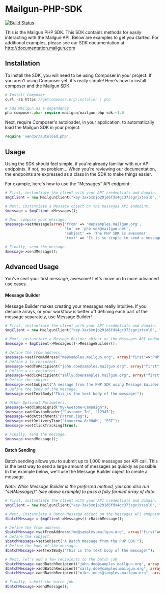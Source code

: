 Mailgun-PHP-SDK
===========
[![Build Status](https://magnum.travis-ci.com/travelton/Mailgun-PHP.png?token=3stPWthMYq4p7xpVNV9Y&branch=master)](https://magnum.travis-ci.com/travelton/Mailgun-PHP)

This is the Mailgun PHP SDK. This SDK contains methods for easily interacting with the Mailgun API. Below are examples to get you started. For additional examples, 
please see our SDK documentation at http://documentation.mailgun.com

Installation
-----
To install the SDK, you will need to be using Composer in your project. If you aren't using Composer yet, it's really simple! Here's how to install composer and the Mailgun SDK.

```PHP
# Install Composer
curl -sS https://getcomposer.org/installer | php

# Add Mailgun as a dependency
php composer.phar require mailgun/mailgun-php-sdk:~1.0
``` 
Next, require Composer's autoloader, in your application, to automatically load the Mailgun SDK in your project:
```PHP
require 'vendor/autoload.php';
```

Usage
-----
Using the SDK should feel simple, if you're already familiar with our API endpoints. If not, no problem... When you're reviewing our documentation, the endpoints are expressed as a class in the SDK to make things easier. 

For example, here's how to use the "Messages" API endpoint:

```php
# First, instantiate the client with your API credentials and domain. 
$mgClient = new MailgunClient("key-3ax6xnjp29jd6fds4gc373sgvjxteol0", "samples.mailgun.org");

# Next, instantiate a Message object on the messages API endpoint.
$message = $mgClient->Messages();

# Now, compose your message.
$message->setMessage(array('from' => 'me@samples.mailgun.org', 
                           'to' => 'php-sdk@mailgun.net', 
                           'subject' => 'The PHP SDK is awesome!', 
                           'text' => 'It is so simple to send a message.'));

# Finally, send the message.
$message->sendMessage();
```

Advanced Usage
--------------
You've sent your first message, awesome! Let's move on to more advanced use cases. 

#### Message Builder
Message Builder makes creating your messages really intuitive. If you despise arrays, or your workflow is better off defining each part of the message separately, use Message Builder!

```php
# First, instantiate the client with your API credentials and domain. 
$mgClient = new MailgunClient("key-3ax6xnjp29jd6fds4gc373sgvjxteol0", "samples.mailgun.org");

# Next, instantiate a Message Builder object on the Messages API endpoint.
$message = $mgClient->Messages()->MessageBuilder();

# Define the from address.
$message->setFromAddress("me@samples.mailgun.org", array("first"=>"PHP", "last" => "SDK"));
# Define a to recipient.
$message->addToRecipient("john.doe@samples.mailgun.org", array("first" => "John", "last" => "Doe"));
# Define a cc recipient.
$message->addCcRecipient("sally.doe@samples.mailgun.org", array("first" => "Sally", "last" => "Doe"));
# Define the subject. 
$message->setSubject("A message from the PHP SDK using Message Builder!");
# Define the body of the message.
$message->setTextBody("This is the text body of the message!");

# Other Optional Parameters.
$message->addCampaignId("My-Awesome-Campaign");
$message->addCustomHeader("Customer-Id", "12345");
$message->addAttachment("@/tron.jpg");
$message->setDeliveryTime("tomorrow 8:00AM", "PST");
$message->setClickTracking(true);

# Finally, send the message.
$message->sendMessage();

```

#### Batch Sending
Batch sending allows you to submit up to 1,000 messages per API call. This is the best way to send a large amount of messages as quickly as possible. In the example below, we'll use the Message Builder object to create a message. 

_Note: While Message Builder is the preferred method, you can also run "setMessage()" (see above example) to pass a fully formed array of data._

```php
# First, instantiate the client with your API credentials and domain. 
$mgClient = new MailgunClient("key-3ax6xnjp29jd6fds4gc373sgvjxteol0", "samples.mailgun.org");

# Next, instantiate a Batch Message object on the Messages API endpoint. 
$batchMessage = $mgClient->Messages()->BatchMessage();

# Define the from address.
$batchMessage->setFromAddress("me@samples.mailgun.org", array("first"=>"PHP", "last" => "SDK"));
# Define the subject. 
$batchMessage->setSubject("A Batch Message from the PHP SDK!");
# Define the body of the message.
$batchMessage->setTextBody("This is the text body of the message!");

# Next, let's add a few recipients to the batch job.
$batchMessage->addBatchRecipient("john.doe@samples.mailgun.org", array("first" => "John", "last" => "Doe"));
$batchMessage->addBatchRecipient("sally.doe@samples.mailgun.org", array("first" => "Sally", "last" => "Doe"));
$batchMessage->addBatchRecipient("mike.jones@samples.mailgun.org", array("first" => "Mike", "last" => "Jones"));

# Finally, submit the batch job.
$batchMessage->sendMessage();
```
